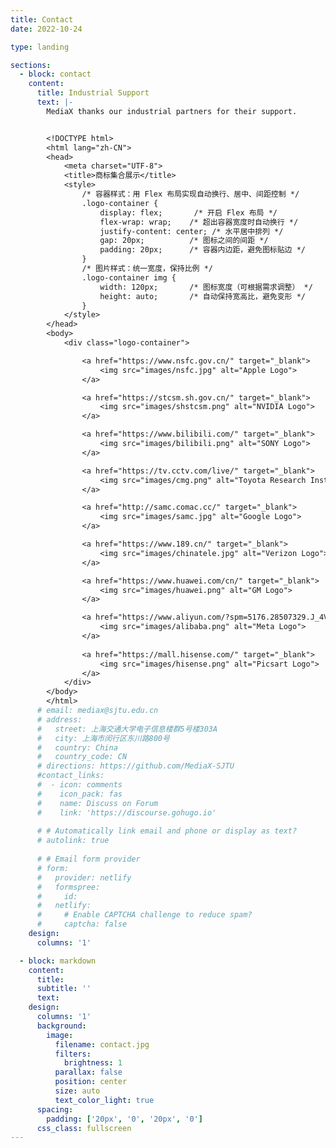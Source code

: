 ```yaml
---
title: Contact
date: 2022-10-24

type: landing

sections:
  - block: contact
    content:
      title: Industrial Support
      text: |-
        MediaX thanks our industrial partners for their support.


        <!DOCTYPE html>
        <html lang="zh-CN">
        <head>
            <meta charset="UTF-8">
            <title>商标集合展示</title>
            <style>
                /* 容器样式：用 Flex 布局实现自动换行、居中、间距控制 */
                .logo-container {
                    display: flex;       /* 开启 Flex 布局 */
                    flex-wrap: wrap;    /* 超出容器宽度时自动换行 */
                    justify-content: center; /* 水平居中排列 */
                    gap: 20px;          /* 图标之间的间距 */
                    padding: 20px;      /* 容器内边距，避免图标贴边 */
                }
                /* 图片样式：统一宽度，保持比例 */
                .logo-container img {
                    width: 120px;       /* 图标宽度（可根据需求调整） */
                    height: auto;       /* 自动保持宽高比，避免变形 */
                }
            </style>
        </head>
        <body>
            <div class="logo-container">

                <a href="https://www.nsfc.gov.cn/" target="_blank">
                    <img src="images/nsfc.jpg" alt="Apple Logo">
                </a>

                <a href="https://stcsm.sh.gov.cn/" target="_blank">
                    <img src="images/shstcsm.png" alt="NVIDIA Logo">
                </a>

                <a href="https://www.bilibili.com/" target="_blank">
                    <img src="images/bilibili.png" alt="SONY Logo">
                </a>

                <a href="https://tv.cctv.com/live/" target="_blank">
                    <img src="images/cmg.png" alt="Toyota Research Institute Logo">
                </a>

                <a href="http://samc.comac.cc/" target="_blank">
                    <img src="images/samc.jpg" alt="Google Logo">
                </a>

                <a href="https://www.189.cn/" target="_blank">
                    <img src="images/chinatele.jpg" alt="Verizon Logo">
                </a>

                <a href="https://www.huawei.com/cn/" target="_blank">
                    <img src="images/huawei.png" alt="GM Logo">
                </a>

                <a href="https://www.aliyun.com/?spm=5176.28507329.J_4VYgf18xNlTAyFFbOuOQe.d_logo.f8032868b1cDqr" target="_blank">
                    <img src="images/alibaba.png" alt="Meta Logo">
                </a>
                
                <a href="https://mall.hisense.com/" target="_blank">
                    <img src="images/hisense.png" alt="Picsart Logo">
                </a>
            </div>
        </body>
        </html>
      # email: mediax@sjtu.edu.cn
      # address:
      #   street: 上海交通大学电子信息楼群5号楼303A
      #   city: 上海市闵行区东川路800号
      #   country: China
      #   country_code: CN
      # directions: https://github.com/MediaX-SJTU
      #contact_links:
      #  - icon: comments
      #    icon_pack: fas
      #    name: Discuss on Forum
      #    link: 'https://discourse.gohugo.io'
    
      # # Automatically link email and phone or display as text?
      # autolink: true
    
      # # Email form provider
      # form:
      #   provider: netlify
      #   formspree:
      #     id:
      #   netlify:
      #     # Enable CAPTCHA challenge to reduce spam?
      #     captcha: false
    design:
      columns: '1'

  - block: markdown
    content:
      title:
      subtitle: ''
      text:
    design:
      columns: '1'
      background:
        image: 
          filename: contact.jpg
          filters:
            brightness: 1
          parallax: false
          position: center
          size: auto
          text_color_light: true
      spacing:
        padding: ['20px', '0', '20px', '0']
      css_class: fullscreen
---
```

